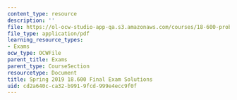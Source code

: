 ```yaml
---
content_type: resource
description: ''
file: https://ol-ocw-studio-app-qa.s3.amazonaws.com/courses/18-600-probability-and-random-variables-fall-2019/cd2a640cca32b9919fcd999e4ecc9f0f_MIT18_600F19_final_2019_soln.pdf
file_type: application/pdf
learning_resource_types:
- Exams
ocw_type: OCWFile
parent_title: Exams
parent_type: CourseSection
resourcetype: Document
title: Spring 2019 18.600 Final Exam Solutions
uid: cd2a640c-ca32-b991-9fcd-999e4ecc9f0f
---
```

